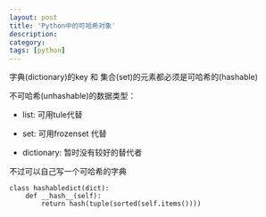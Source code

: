 ```yaml
---
layout: post
title: 'Python中的可哈希对象'
description:
category:
tags: [python]
---
```


字典(dictionary)的key 和 集合(set)的元素都必须是可哈希的(hashable)

不可哈希(unhashable)的数据类型：

* list: 可用tule代替

* set: 可用frozenset 代替

* dictionary:  暂时没有较好的替代者

不过可以自己写一个可哈希的字典

```
class hashabledict(dict): 
	def __hash__(self): 
		return hash(tuple(sorted(self.items())))
```


